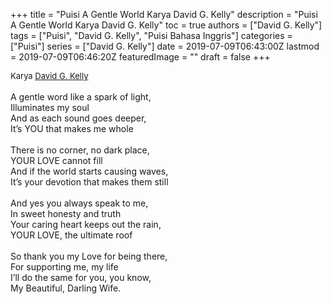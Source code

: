 +++
title = "Puisi A Gentle World Karya David G. Kelly"
description = "Puisi A Gentle World Karya David G. Kelly"
toc = true
authors = ["David G. Kelly"]
tags = ["Puisi", "David G. Kelly", "Puisi Bahasa Inggris"]
categories = ["Puisi"]
series = ["David G. Kelly"]
date = 2019-07-09T06:43:00Z
lastmod = 2019-07-09T06:46:20Z
featuredImage = ""
draft = false
+++

<div style="text-align: justify;">
<div style="font-size: small;">Karya <a href="/authors/david-g.-kelly/" target="_blank">David G. Kelly</a></div><br />
A gentle word like a spark of light,<br />Illuminates my soul<br />And as each sound goes deeper,<br />It’s YOU that makes me whole<br /><br />There is no corner, no dark place,<br />YOUR LOVE cannot fill<br />And if the world starts causing waves,<br />It’s your devotion that makes them still<br /><br />And yes you always speak to me,<br />In sweet honesty and truth<br />Your caring heart keeps out the rain,<br />YOUR LOVE, the ultimate roof<br /><br />So thank you my Love for being there,<br />For supporting me, my life<br />I’ll do the same for you, you know,<br />My Beautiful, Darling Wife.</div>
